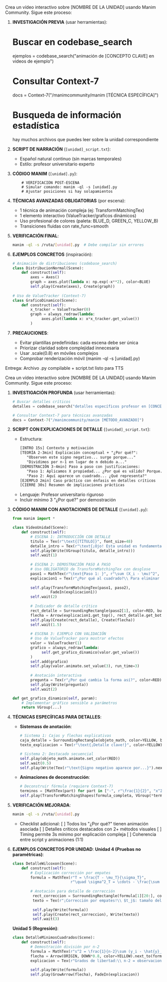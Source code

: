 Crea un vídeo interactivo sobre [NOMBRE DE LA UNIDAD] usando Manim Community. Sigue este proceso:

1. **INVESTIGACIÓN PREVIA** (usar herramientas):
   # Buscar en codebase_search
   ejemplos = codebase_search("animación de [CONCEPTO CLAVE] en videos de ejemplo")
   
   # Consultar Context-7
   docs = Context-7("/manimcommunity/manim [TÉCNICA ESPECÍFICA]")

   # Busqueda de información estadística
   hay muchos archivos que puedes leer sobre la unidad correspondiente

2. **SCRIPT DE NARRACIÓN** (`[unidad]_script.txt`):
   - Español natural continuo (sin marcas temporales)
   - Estilo: profesor universitario experto

3. **CÓDIGO MANIM** (`[unidad].py`):

           # VERIFICACIÓN POST-ESCENA
           # Simular comando: manim -ql -s [unidad].py
           # Ajustar posiciones si hay solapamientos


4. **TÉCNICAS AVANZADAS OBLIGATORIAS** (por escena):
   - 1 técnica de animación compleja (ej: TransformMatchingTex)
   - 1 elemento interactivo (ValueTracker/graficos dinámicos)
   - Uso profesional de colores (paleta: BLUE_D, GREEN_C, YELLOW_B)
   - Transiciones fluidas con rate_func=smooth

5. **VERIFICACIÓN FINAL**:
   ```bash
   manim -ql -s /ruta/[unidad].py  # Debe compilar sin errores
   ```

6. **EJEMPLOS CONCRETOS** (inspiración):
   ```python
   # Animación de distribuciones (codebase_search)
   class DistribucionNormal(Scene):
       def construct(self):
           axes = Axes()
           graph = axes.plot(lambda x: np.exp(-x**2), color=BLUE)
           self.play(Create(axes), Create(graph))
           
   # Uso de ValueTracker (Context-7)
   class GraficoDinamico(Scene):
       def construct(self):
           x_tracker = ValueTracker(0)
           graph = always_redraw(lambda: 
                axes.plot(lambda x: x*x_tracker.get_value())
           )
   ```

7. **PRECAUCIONES**:
   - Evitar plantillas predefinidas: cada escena debe ser única
   - Priorizar claridad sobre complejidad innecesaria
   - Usar .scale(0.8) en móviles complejos
   - Comprobar renderización móvil (manim -ql -s [unidad].py)

Entrega: Archivo .py compilable + script.txt listo para TTS

Crea un vídeo interactivo sobre [NOMBRE DE LA UNIDAD] usando Manim Community. Sigue este proceso:

1. **INVESTIGACIÓN PROFUNDA** (usar herramientas):
   ```python
   # Buscar detalles críticos
   detalles = codebase_search("detalles específicos profesor en [CONCEPTO CLAVE]")
   
   # Consultar Context-7 para técnicas avanzadas
   docs = Context-7("/manimcommunity/manim [MÉTODO_AVANZADO]")
   ```

2. **SCRIPT CON EXPLICACIONES DE DETALLE** (`[unidad]_script.txt`):
   - Estructura:
     ```txt
     [INTRO 15s] Contexto y motivación
     [TEORÍA 2-3min] Explicación conceptual + "¿Por qué?": 
        "Observen este signo negativo... surge porque..."
        "Dividimos por n-1 en lugar de n debido a..."
     [DEMOSTRACIÓN 3-4min] Paso a paso con justificaciones:
        "Paso 1: Aplicamos X propiedad... ¿Por qué es válido? Porque..."
        "Paso 2: Aquí aparece un cuadrado... ¿Qué representa?"
     [EJEMPLO 2min] Caso práctico con énfasis en detalles críticos
     [CIERRE 30s] Resumen de implicaciones prácticas
     ```
   - Lenguaje: Profesor universitario riguroso
   - Incluir mínimo 3 "¿Por qué?" por demostración

3. **CÓDIGO MANIM CON ANOTACIONES DE DETALLE** (`[unidad].py`):
   ```python
   from manim import *
   
   class VideoUnidad(Scene):
       def construct(self):
           # ESCENA 1: INTRODUCCIÓN CON DETALLE
           titulo = Tex(r"\text{[TÍTULO]}", font_size=48)
           detalle_intro = Tex(r"\text{¡Ojo! Esta unidad es fundamental porque...}", color=YELLOW).next_to(titulo, DOWN)
           self.play(Write(VGroup(titulo, detalle_intro)))
           self.wait(1)
           
           # ESCENA 2: DEMOSTRACIÓN PASO A PASO
           # Uso OBLIGATORIO de TransformMatchingTex con desglose
           paso1 = MathTex(r"\text{Paso 1: }", r"\sum (X_i - \mu)^2", r"= \cdots")
           explicacion1 = Tex(r"¿Por qué al cuadrado?\\ Para eliminar signos negativos\\ y enfatizar desviaciones", font_size=24).next_to(paso1, DOWN)
           
           self.play(TransformMatchingTex(paso1, paso2), 
                    FadeIn(explicacion1))
           self.wait(2)
           
           # Indicador de detalle crítico
           rect_detalle = SurroundingRectangle(paso2[1], color=RED, buff=0.1)
           flecha = Arrow(explicacion1.get_top(), rect_detalle.get_bottom(), color=BLUE)
           self.play(Create(rect_detalle), Create(flecha))
           self.wait(1.5)
           
           # ESCENA 3: EJEMPLO CON VALIDACIÓN
           # Uso de ValueTracker para mostrar efectos
           valor = ValueTracker(1)
           grafico = always_redraw(lambda: 
                self.get_grafico_dinamico(valor.get_value())
           )
           self.add(grafico)
           self.play(valor.animate.set_value(3), run_time=3)
           
           # Anotación interactiva
           pregunta = Tex(r"¿Por qué cambia la forma así?", color=RED).next_to(grafico, UP)
           self.play(Write(pregunta))
           self.wait(2)

   def get_grafico_dinamico(self, param):
       # Implementar gráfico sensible a parámetros
       return VGroup(...)
   ```

4. **TÉCNICAS ESPECÍFICAS PARA DETALLES**:
   - **Sistemass de anotación**:
     ```python
     # Sistema 1: Cajas y flechas explicativas
     caja_detalle = SurroundingRectangle(objeto_math, color=YELLOW, buff=0.1)
     texto_explicacion = Tex(r"\text{¡Detalle clave!}", color=YELLOW).next_to(caja_detalle, DOWN)
     ```
     
     ```python
     # Sistema 2: Destacado secuencial
     self.play(objeto_math.animate.set_color(RED))
     self.wait(0.5)
     self.play(Write(Tex(r"\text{Signo negativo aparece por...}").next_to(objeto_math, RIGHT)))
     ```
   
   - **Animaciones de deconstrucción**:
     ```python
     # Deconstruir fórmula (requiere Context-7)
     terminos = [MathTex(part) for part in ["-", r"\frac{1}{2}", "x^2"]]
     self.play(TransformMatchingShapes(formula_completa, VGroup(*terminos).arrange(RIGHT)))
     ```

5. **VERIFICACIÓN MEJORADA**:
   ```bash
   manim -ql -s /ruta/[unidad].py
   ```
   - Checklist adicional:
     [ ] Todos los "¿Por qué?" tienen animación asociada
     [ ] Detalles críticos destacados con 2+ métodos visuales
     [ ] Timing permite 3s mínimo por explicación compleja
     [ ] Coherencia entre script y animaciones (1:1)

6. **EJEMPLOS CONCRETOS POR UNIDAD**:
   **Unidad 4 (Pruebas no paramétricas)**:
   ```python
   class DetalleWilcoxon(Scene):
       def construct(self):
           # Explicación corrección por empates
           formula = MathTex(r"T = \frac{T - \mu_T}{\sigma_T}", 
                             r"\quad \sigma^2_T = \cdots - \frac{\sum t_j^3 - t_j}{48}")
           
           # Anotación para detalle de corrección
            rect_correccion = SurroundingRectangle(formula[1][20:], color=RED)
            texto = Tex(r"¡Corrección por empates!\\ $t_j$: tamaño del empate $j$", color=BLUE).next_to(rect_correccion, DOWN)
            
            self.play(Write(formula))
            self.play(Create(rect_correccion), Write(texto))
            self.wait(3)
   ```

   **Unidad 5 (Regresión)**:
   ```python
   class DetalleMinimosCuadrados(Scene):
       def construct(self):
           # Demostración división por n-2
           formula = MathTex(r"s^2 = \frac{1}{n-2}\sum (y_i - \hat{y}_i)^2")
           flecha = Arrow(ORIGIN, DOWN*0.8, color=YELLOW).next_to(formula[0][7], DOWN)
           explicacion = Tex(r"Grados de libertad:\\ n-2 = observaciones - parámetros", color=YELLOW).next_to(flecha, DOWN)
           
           self.play(Write(formula))
           self.play(GrowArrow(flecha), FadeIn(explicacion))
   ```